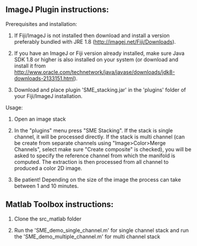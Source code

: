 ## ImageJ Plugin instructions:

Prerequisites and installation:

1. If Fiji/ImageJ is not installed then download and install a version preferably bundled with JRE 1.8 (http://imagej.net/Fiji/Downloads). 

2. If you have an ImageJ or Fiji version already installed, make sure Java SDK 1.8 or higher is also installed on your system (or download and install it from http://www.oracle.com/technetwork/java/javase/downloads/jdk8-downloads-2133151.html).

3. Download and place plugin 'SME_stacking.jar' in the 'plugins' folder of your Fiji/ImageJ installation.

Usage:

1. Open an image stack

2. In the "plugins" menu press "SME Stacking". If the stack is single channel, it will be processed directly. If the stack is multi channel (can be create from separate channels using "Image>Color>Merge Channels", select make sure "Create composite" is checked), you will be asked to specify the reference channel from which the manifold is computed. The extraction is then processed from all channel to produced a color 2D image. 

3. Be patient! Depending on the size of the image the process can take between 1 and 10 minutes.

## Matlab Toolbox instructions:

1. Clone the src_matlab folder

2. Run the 'SME_demo_single_channel.m' for single channel stack and run the 'SME_demo_multiple_channel.m' for multi channel stack
